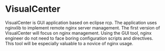 VisualCenter
============

VisualCenter is GUI application based on eclipse rcp. The application uses nginxlib to implement remote nginx server management. The first version of VisualCenter will focus on nginx management. Using the GUI tool, nginx engineer do not need to face boring configuration scripts and directives. This tool will be especially valuable to a novice of nginx usage.
